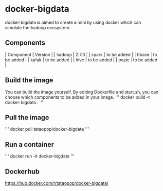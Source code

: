 # docker-bigdata
docker-bigdata is aimed to create a mini by using docker which can simulate the hadoop ecosystem.

## Components
| Component | Version |
| hadoop | 2.7.3 |
| spark | to be added |
| hbase | to be added |
| kafak | to be added |
| hive | to be added |
| oozie | to be added |

## Build the image
You can build the image yourself. By editing Dockerfile and start.sh, you can choose which components to be added in your image.
'''
docker build -t docker-bigdata .
'''

## Pull the image
'''
docker pull tataopop/docker-bigdata
'''

## Run a container
'''
docker run -it docker-bigdata
'''

## Dockerhub
https://hub.docker.com/r/tataopop/docker-bigdata/
